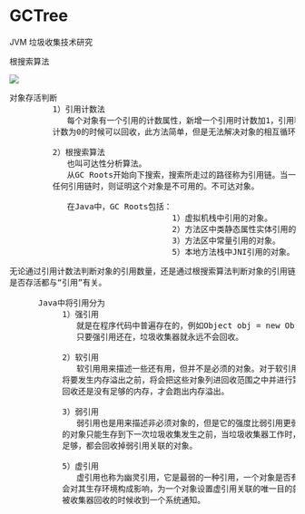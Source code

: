 # GCTree
JVM 垃圾收集技术研究

根搜索算法

![](https://i.imgur.com/C1BT8MT.png)

<pre>
对象存活判断
         1）引用计数法
            每个对象有一个引用的计数属性，新增一个引用时计数加1，引用释放的时候计数减一，
         计数为0的时候可以回收，此方法简单，但是无法解决对象的相互循环引用的问题。

         2）根搜索算法
            也叫可达性分析算法。
            从GC Roots开始向下搜索，搜索所走过的路径称为引用链。当一个对象到GC Roots没有
         任何引用链时，则证明这个对象是不可用的。不可达对象。

            在Java中，GC Roots包括：
                                  1）虚拟机栈中引用的对象。
                                  2）方法区中类静态属性实体引用的对象。
                                  3）方法区中常量引用的对象。
                                  5）本地方法栈中JNI引用的对象。
</pre>

<pre>
无论通过引用计数法判断对象的引用数量，还是通过根搜索算法判断对象的引用链是否可达，判断对象
是否存活都与“引用”有关。

      Java中将引用分为
           1）强引用
              就是在程序代码中普遍存在的，例如Object obj = new Object();
              只要强引用还在，垃圾收集器就永远不会回收。

           2）软引用
              软引用用来描述一些还有用，但并不是必须的对象。对于软引用关联着的对象，在系统
           将要发生内存溢出之前，将会把这些对象列进回收范围之中并进行第二次回收，如果这次
           回收还是没有足够的内存，才会跑出内存溢出。

           3）弱引用
              弱引用也是用来描述非必须对象的，但是它的强度比弱引用更弱一些，被弱引用关联
           的对象只能生存到下一次垃圾收集发生之前，当垃圾收集器工作时，无论当前内存是否
           足够，都会回收掉弱引用关联的对象。

           5）虚引用
              虚引用也称为幽灵引用，它是最弱的一种引用，一个对象是否有虚引用的存在，完全不
           会对其生存环境构成影响，为一个对象设置虚引用关联的唯一目的就是希望能在这个对象
           被收集器回收的时候收到一个系统通知。
</pre>